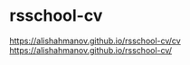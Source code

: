 # rsschool-cv
https://alishahmanov.github.io/rsschool-cv/cv
<br>
https://alishahmanov.github.io/rsschool-cv/
